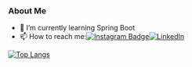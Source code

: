 ### About Me


- 🌱 I’m currently learning Spring Boot
- 📫 How to reach me:[![Instagram Badge](https://img.shields.io/badge/-Instagram-C13584?style=flat-quare&labelColor=C13584&logo=instagram&logoColor=white&link=link)](https://www.instagram.com/alper.senerr/)[![LinkedIn](https://img.shields.io/badge/LinkedIn-Profil-blue)](https://www.linkedin.com/in/alpersener/)

  




[![Top Langs](https://github-readme-stats.vercel.app/api/top-langs/?username=alpersener)](https://github.com/anuraghazra/github-readme-stats)

